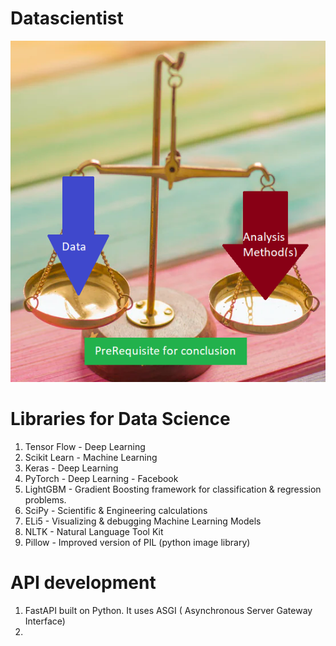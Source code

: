 # Datascientist
![](PlayWithData.png?raw=true)


# Libraries for Data Science

1) Tensor Flow - Deep Learning
2) Scikit Learn - Machine Learning
3) Keras - Deep Learning
4) PyTorch - Deep Learning - Facebook
5) LightGBM - Gradient Boosting framework for classification & regression problems.
6) SciPy - Scientific & Engineering calculations
7) ELi5 - Visualizing & debugging Machine Learning Models
8) NLTK - Natural Language Tool Kit
9) Pillow - Improved version of PIL (python image library) 


# API development
1) FastAPI built on Python. It uses ASGI ( Asynchronous Server Gateway Interface)
2) 
